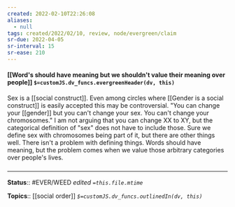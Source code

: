 ```yaml
---
created: 2022-02-10T22:26:08 
aliases:
  - null
tags: created/2022/02/10, review, node/evergreen/claim
sr-due: 2022-04-05
sr-interval: 15
sr-ease: 210
---
```


#### [[Word's should have meaning but we shouldn't value their meaning over people]] `$=customJS.dv_funcs.evergreenHeader(dv, this)`

Sex is a [[social construct]]. Even among circles where [[Gender is a social construct]] is easily accepted this may be controversial. "You can change your [[gender]] but you can't change your sex. You can't change your chromosomes." I am not arguing that you can change XX to XY, but the categorical definition of "sex" does not have to include those. Sure we define sex with chromosomes being part of it, but there are other things well. 
There isn't a problem with defining things. Words should have meaning, but the problem comes when we value those arbitrary categories over people's lives. 

### <hr class="footnote"/>

**Status**:: #EVER/WEED 
*edited `=this.file.mtime`*

**Topics**:: [[social order]]
*`$=customJS.dv_funcs.outlinedIn(dv, this)`*
